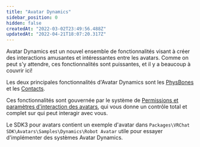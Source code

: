 ```yaml
---
title: "Avatar Dynamics"
sidebar_position: 0
hidden: false
createdAt: "2022-03-02T23:49:56.488Z"
updatedAt: "2022-04-21T18:07:20.317Z"
---
```

Avatar Dynamics est un nouvel ensemble de fonctionnalités visant à créer des interactions amusantes et intéressantes entre les avatars. Comme on peut s'y attendre, ces fonctionnalités sont puissantes, et il y a beaucoup à couvrir ici!

Les deux principales fonctionnalités d'Avatar Dynamics sont les [PhysBones](/avatars/avatar-dynamics/physbones) et les [Contacts](/avatars/avatar-dynamics/contacts).

Ces fonctionnalités sont gouvernée par le système de [Permissions et paramètres d'interaction des avatars](https://docs.vrchat.com/docs/permissions-and-settings), qui vous donne un contrôle total et complet sur qui peut interagir avec vous.

Le SDK3 pour avatars contient un exemple d'avatar dans `Packages\VRChat SDK\Avatars\Samples\Dynamics\Robot Avatar` utile pour essayer d'implémenter des systèmes Avatar Dynamics.